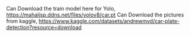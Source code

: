Can Download the train model here for Yolo, https://mahaljsp.ddns.net/files/yolov8/car.pt
Can Download the pictures from kaggle, https://www.kaggle.com/datasets/andrewmvd/car-plate-detection?resource=download
